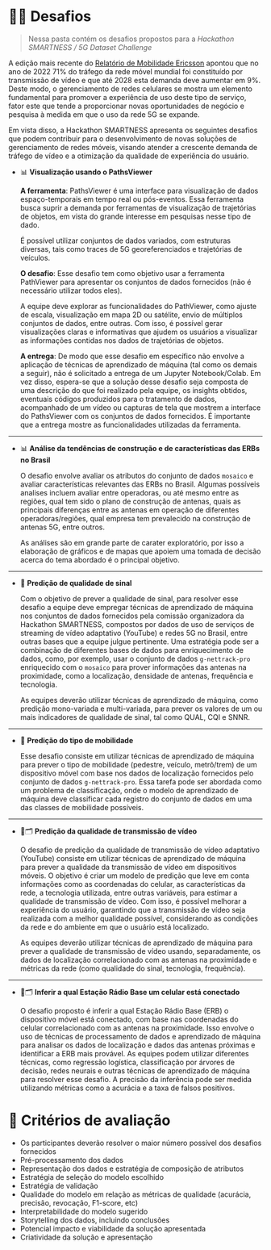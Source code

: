 # 🏋️‍♂️ Desafios
> Nessa pasta contém os desafios propostos para a _Hackathon SMARTNESS / 5G Dataset Challenge_

A edição mais recente do [Relatório de Mobilidade Ericsson](https://www.ericsson.com/en/reports-and-papers/mobility-report/dataforecasts/traffic-by-application) apontou que no ano de 2022 71% do tráfego da rede móvel mundial foi constituído por transmissão de vídeo e que até 2028 esta demanda deve aumentar em 9%. Deste modo, o gerenciamento de redes celulares se mostra um elemento fundamental para promover a experiência de uso deste tipo de serviço, fator este que tende a proporcionar novas oportunidades de negócio e pesquisa à medida em que o uso da rede 5G se expande.

Em vista disso, a Hackathon SMARTNESS apresenta os seguintes desafios que podem contribuir para o desenvolvimento de novas soluções de gerenciamento de redes móveis, visando atender a crescente demanda de tráfego de vídeo e a otimização da qualidade de experiência do usuário.

- 📊 **Visualização usando o PathsViewer**

  **A ferramenta**: PathsViewer é uma interface para visualização de dados espaço-temporais em tempo real ou pós-eventos. Essa ferramenta busca suprir a demanda por ferramentas de visualização de trajetórias de objetos, em vista do grande interesse em pesquisas nesse tipo de dado.

  É possível utilizar conjuntos de dados variados, com estruturas diversas, tais como traces de 5G georeferenciados e trajetórias de veículos.

  **O desafio**: Esse desafio tem como objetivo usar a ferramenta PathViewer para apresentar os conjuntos de dados fornecidos (não é necessário utilizar todos eles).

  A equipe deve explorar as funcionalidades do PathViewer, como ajuste de escala, visualização em mapa 2D ou satélite, envio de múltiplos conjuntos de dados, entre outras. Com isso, é possível gerar visualizações claras e informativas que ajudem os usuários a visualizar as informações contidas nos dados de trajetórias de objetos.

  **A entrega**: De modo que esse desafio em específico não envolve a aplicação de técnicas de aprendizado de máquina (tal como os demais a seguir), não é solicitado a entrega de um Jupyter Notebook/Colab. Em vez disso, espera-se que a solução desse desafio seja composta de uma descrição do que foi realizado pela equipe, os insights obtidos, eventuais códigos produzidos para o tratamento de dados, acompanhado de um vídeo ou capturas de tela que mostrem a interface do PathsViewer com os conjuntos de dados fornecidos. É importante que a entrega mostre as funcionalidades utilizadas da ferramenta.

---
- 📊 **Análise da tendências de construção e de características das ERBs no Brasil**

  O desafio envolve avaliar os atributos do conjunto de dados `mosaico` e avaliar características relevantes das ERBs no Brasil. Algumas possíveis analises incluem avaliar entre operadoras, ou até mesmo entre as regiões, qual tem sido o plano de construção de antenas, quais as principais diferenças entre as antenas em operação de diferentes operadoras/regiões, qual empresa tem prevalecido na construção de antenas 5G, entre outros.

  As análises são em grande parte de carater exploratório, por isso a elaboração de gráficos e de mapas que apoiem uma tomada de decisão acerca do tema abordado é o principal objetivo.

---
- 🔮 **Predição de qualidade de sinal**

  Com o objetivo de prever a qualidade de sinal, para resolver esse desafio a equipe deve empregar técnicas de aprendizado de máquina nos conjuntos de dados fornecidos pela comissão organizadora da Hackathon SMARTNESS, compostos por dados de uso de serviços de streaming de vídeo adaptativo (YouTube) e redes 5G no Brasil, entre outras bases que a equipe julgue pertinente. Uma estratégia pode ser a combinação de diferentes bases de dados para enriquecimento de dados, como, por exemplo, usar o conjunto de dados `g-nettrack-pro` enriquecido com o `mosaico` para prover informações das antenas na proximidade, como a localização, densidade de antenas, frequência e tecnologia.

  As equipes deverão utilizar técnicas de aprendizado de máquina, como predição mono-variada e multi-variada, para prever os valores de um ou mais indicadores de qualidade de sinal, tal como QUAL, CQI e SNNR.

---
- 🔮 **Predição do tipo de mobilidade**

  Esse desafio consiste em utilizar técnicas de aprendizado de máquina para prever o tipo de mobilidade (pedestre, veículo, metrô/trem) de um dispositivo móvel com base nos dados de localização fornecidos pelo conjunto de dados `g-nettrack-pro`. Essa tarefa pode ser abordada como um problema de classificação, onde o modelo de aprendizado de máquina deve classificar cada registro do conjunto de dados em uma das classes de mobilidade possíveis.

---
- 🔮🗂️ **Predição da qualidade de transmissão de vídeo**

  O desafio de predição da qualidade de transmissão de vídeo adaptativo (YouTube) consiste em utilizar técnicas de aprendizado de máquina para prever a qualidade da transmissão de vídeo em dispositivos móveis. O objetivo é criar um modelo de predição que leve em conta informações como as coordenadas do celular, as características da rede, a tecnologia utilizada, entre outras variáveis, para estimar a qualidade de transmissão de vídeo. Com isso, é possível melhorar a experiência do usuário, garantindo que a transmissão de vídeo seja realizada com a melhor qualidade possível, considerando as condições da rede e do ambiente em que o usuário está localizado.

  As equipes deverão utilizar técnicas de aprendizado de máquina para prever a qualidade de transmissão de vídeo usando, separadamente, os dados de localização correlacionado com as antenas na proximidade e métricas da rede (como qualidade do sinal, tecnologia, frequência).

---
- 🔮🗂️ **Inferir a qual Estação Rádio Base um celular está conectado**

  O desafio proposto é inferir a qual Estação Rádio Base (ERB) o dispositivo móvel está conectado, com base nas coordenadas do celular correlacionado com as antenas na proximidade. Isso envolve o uso de técnicas de processamento de dados e aprendizado de máquina para analisar os dados de localização e dados das antenas próximas e identificar a ERB mais provável. As equipes podem utilizar diferentes técnicas, como regressão logística, classificação por árvores de decisão, redes neurais e outras técnicas de aprendizado de máquina para resolver esse desafio. A precisão da inferência pode ser medida utilizando métricas como a acurácia e a taxa de falsos positivos.

# 🤔 Critérios de avaliação
- Os participantes deverão resolver o maior número possível dos desafios fornecidos
- Pré-processamento dos dados
- Representação dos dados e estratégia de composição de atributos
- Estratégia de seleção do modelo escolhido
- Estratégia de validação
- Qualidade do modelo em relação as métricas de qualidade (acurácia, precisão, revocação, F1-score, etc)
- Interpretabilidade do modelo sugerido
- Storytelling dos dados, incluindo conclusões
- Potencial impacto e viabilidade da solução apresentada
- Criatividade da solução e apresentação
